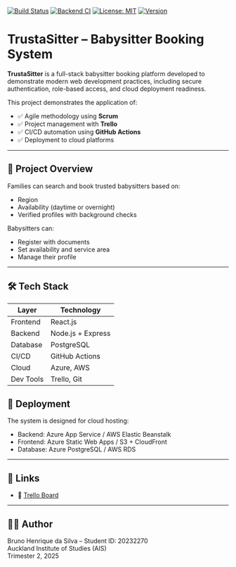 [![Build Status](https://github.com/Bruno8006/TrustaSitter/actions/workflows/ci.yml/badge.svg)](https://github.com/Bruno8006/TrustaSitter/actions)
[![Backend CI](https://github.com/Bruno8006/TrustaSitter/actions/workflows/ci-backend.yml/badge.svg)](https://github.com/Bruno8006/TrustaSitter/actions/workflows/ci-backend.yml)
[![License: MIT](https://img.shields.io/badge/License-MIT-blue.svg)](LICENSE)
[![Version](https://img.shields.io/badge/version-1.3.0-blue)]()

# TrustaSitter – Babysitter Booking System

**TrustaSitter** is a full-stack babysitter booking platform developed to demonstrate modern web development practices, including secure authentication, role-based access, and cloud deployment readiness.

This project demonstrates the application of:
- ✅ Agile methodology using **Scrum**
- ✅ Project management with **Trello**
- ✅ CI/CD automation using **GitHub Actions**
- ✅ Deployment to cloud platforms

---

## 📌 Project Overview

Families can search and book trusted babysitters based on:
- Region
- Availability (daytime or overnight)
- Verified profiles with background checks

Babysitters can:
- Register with documents
- Set availability and service area
- Manage their profile

---

## 🛠️ Tech Stack

| Layer      | Technology       |
|------------|------------------|
| Frontend   | React.js         |
| Backend    | Node.js + Express|
| Database   | PostgreSQL       |
| CI/CD      | GitHub Actions   |
| Cloud      | Azure, AWS       |
| Dev Tools  | Trello, Git      |


## 🚀 Deployment

The system is designed for cloud hosting:
- Backend: Azure App Service / AWS Elastic Beanstalk
- Frontend: Azure Static Web Apps / S3 + CloudFront
- Database: Azure PostgreSQL / AWS RDS

---

## 🔗 Links

- 🔗 [Trello Board](https://trello.com/b/2ncKzBWI/trustasitter) 

---

## 👨‍💻 Author

Bruno Henrique da Silva – Student ID: 20232270  
Auckland Institute of Studies (AIS)  
Trimester 2, 2025
